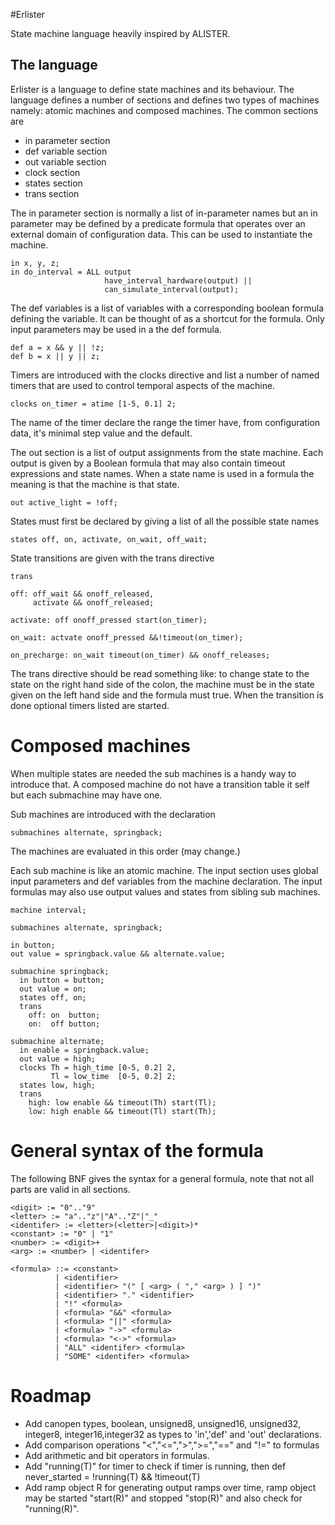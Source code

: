 #Erlister

State machine language heavily inspired by ALISTER.

## The language

Erlister is a language to define state machines and
its behaviour. The language defines a number of sections
and defines two types of machines namely: atomic machines and
composed machines. The common sections are

- in parameter section
- def variable section
- out variable section
- clock section
- states section
- trans section

The in parameter section is normally a list of in-parameter names
but an in parameter may be defined by a predicate formula that operates
over an external domain of configuration data. This can be used to 
instantiate the machine.

    in x, y, z;
    in do_interval = ALL output 
                         have_interval_hardware(output) ||
                         can_simulate_interval(output);

The def variables is a list of variables with a corresponding boolean formula
defining the variable. It can be thought of as a shortcut for
the formula. Only input parameters may be used in a the def formula.

    def a = x && y || !z;
    def b = x || y || z;

Timers are introduced with the clocks directive and list a number
of named timers that are used to control temporal aspects of the
machine.

    clocks on_timer = atime [1-5, 0.1] 2;

The name of the timer declare the range the timer have, from configuration
data, it's minimal step value and the default.

The out section is a list of output assignments from the state machine. Each
output is given by a Boolean formula that may also contain timeout expressions
and state names. When a state name is used in a formula the meaning is
that the machine is that state.

    out active_light = !off;

States must first be declared by giving a list of all the possible 
state names

    states off, on, activate, on_wait, off_wait;

State transitions are given with the trans directive

    trans

    off: off_wait && onoff_released,
         activate && onoff_released;

    activate: off onoff_pressed start(on_timer);
 
    on_wait: actvate onoff_pressed &&!timeout(on_timer);

    on_precharge: on_wait timeout(on_timer) && onoff_releases;

The trans directive should be read something like: to change
state to the state on the right hand side of the colon, the machine
must be in the state given on the left hand side and the formula
must true. When the transition is done optional timers listed are
started.

# Composed machines

When multiple states are needed the sub machines is a handy way
to introduce that. A composed machine do not have a transition
table it self but each submachine may have one.

Sub machines are introduced with the declaration 

    submachines alternate, springback;

The machines are evaluated in this order (may change.)

Each sub machine is like an atomic machine.
The input section uses global input parameters and 
def variables from the machine declaration.
The input formulas may also use output values and states from 
sibling sub machines.

    machine interval;

    submachines alternate, springback;

    in button;
    out value = springback.value && alternate.value;

    submachine springback;
      in button = button;
      out value = on;
      states off, on;
      trans
        off: on  button;
        on:  off button;

    submachine alternate;
      in enable = springback.value;
      out value = high;
      clocks Th = high_time [0-5, 0.2] 2,
             Tl = low_time  [0-5, 0.2] 2;
      states low, high;
      trans
        high: low enable && timeout(Th) start(Tl);
        low: high enable && timeout(Tl) start(Th);

# General syntax of the formula

The following BNF gives the syntax for a general formula,
note that not all parts are valid in all sections.

    <digit> := "0".."9"
    <letter> := "a".."z"|"A".."Z"|"_"
    <identifer> := <letter>(<letter>|<digit>)*
    <constant> := "0" | "1"
    <number> := <digit>+
    <arg> := <number> | <identifer>

    <formula> ::= <constant>
              | <identifier>
              | <identifier> "(" [ <arg> ( "," <arg> ) ] ")"
              | <identifier> "." <identifier>
              | "!" <formula>
              | <formula> "&&" <formula>
              | <formula> "||" <formula>
              | <formula> "->" <formula>
              | <formula> "<->" <formula>
              | "ALL" <identifer> <formula>
              | "SOME" <identifer> <formula>

# Roadmap

- Add canopen types, boolean, unsigned8, unsigned16, unsigned32, integer8,
  integer16,integer32 as types to 'in','def' and 'out' declarations.
- Add comparison operations "<","<=",">",">=","==" and "!=" to formulas
- Add arithmetic and bit operators in formulas.
- Add "running(T)" for timer to check if timer is running, then 
  def never_started = !running(T) && !timeout(T)
- Add ramp object R for generating output ramps over time, ramp object may
 be started "start(R)" and stopped "stop(R)" and also check for "running(R)".
